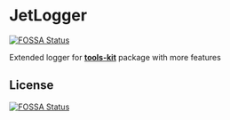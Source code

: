 # JetLogger
[![FOSSA Status](https://app.fossa.io/api/projects/git%2Bgithub.com%2FBlackB1RD-Development%2FJetLogger.svg?type=shield)](https://app.fossa.io/projects/git%2Bgithub.com%2FBlackB1RD-Development%2FJetLogger?ref=badge_shield)

Extended logger for [**tools-kit**](https://github.com/BlackB1RD-Development/tools-kit) package with more features


## License
[![FOSSA Status](https://app.fossa.io/api/projects/git%2Bgithub.com%2FBlackB1RD-Development%2FJetLogger.svg?type=large)](https://app.fossa.io/projects/git%2Bgithub.com%2FBlackB1RD-Development%2FJetLogger?ref=badge_large)